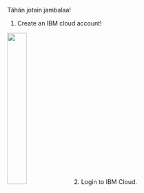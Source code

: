  Tähän jotain jambalaa!
 
 1. Create an IBM cloud account!
 
 
 <img src="https://github.com/jaanae/cloud login.png" width="30%" height="30%">
 2. Login to IBM Cloud.
 
